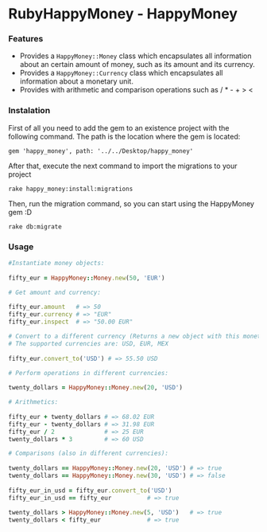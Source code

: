 # RubyHappyMoney - HappyMoney 


### Features

- Provides a `HappyMoney::Money` class which encapsulates all information about an certain
  amount of money, such as its amount and its currency.
- Provides a `HappyMoney::Currency` class which encapsulates all information about
  a monetary unit.
- Provides with arithmetic and comparison operations such as / * - + > <
 
 ### Instalation
 
First of all you need to add the gem to an existence project with the following command. The path is the location where the gem is located: 

    gem 'happy_money', path: '../../Desktop/happy_money'

After that, execute the next command to import the migrations to your project

    rake happy_money:install:migrations   
    
Then, run the migration command, so you can start using the HappyMoney gem :D

    rake db:migrate

 ### Usage
 
 ``` ruby
 #Instantiate money objects:
  
 fifty_eur = HappyMoney::Money.new(50, 'EUR')
 
 # Get amount and currency:
  
 fifty_eur.amount   # => 50
 fifty_eur.currency # => "EUR"
 fifty_eur.inspect  # => "50.00 EUR"
 
 # Convert to a different currency (Returns a new object with this monetary amount and its currency):
 # The supported currencies are: USD, EUR, MEX
  
 fifty_eur.convert_to('USD') # => 55.50 USD
 
 # Perform operations in different currencies:
  
 twenty_dollars = HappyMoney::Money.new(20, 'USD')
 
 # Arithmetics:
  
 fifty_eur + twenty_dollars # => 68.02 EUR
 fifty_eur - twenty_dollars # => 31.98 EUR
 fifty_eur / 2              # => 25 EUR
 twenty_dollars * 3         # => 60 USD
 
 # Comparisons (also in different currencies):
  
 twenty_dollars == HappyMoney::Money.new(20, 'USD') # => true
 twenty_dollars == HappyMoney::Money.new(30, 'USD') # => false
  
 fifty_eur_in_usd = fifty_eur.convert_to('USD')
 fifty_eur_in_usd == fifty_eur          # => true
  
 twenty_dollars > HappyMoney::Money.new(5, 'USD')   # => true
 twenty_dollars < fifty_eur             # => true
 ```